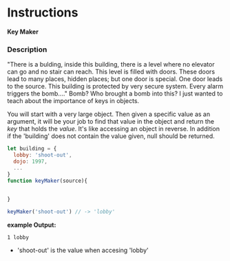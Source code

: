 # Instructions  

**Key Maker**

### Description

"There is a bulding, inside this building, there is a level where no elevator can go and no stair can reach.
This level is filled with doors. These doors lead to many places, hidden places; but one door is special. One door leads to the source. This building is protected by very secure system. Every alarm triggers the bomb...."
Bomb? Who brought a bomb into this? I just wanted to teach about the importance of keys in objects.

You will start with a very large object. Then given a specific value as an argument, it will be your job to find that value in the object and return the *key* that holds the *value*. It's like accessing an object in reverse. In addition if the 'building' does not contain the value given, null should be returned.

```javascript
let building = {
  lobby: 'shoot-out',
  dojo: 1997,
  ...
}
function keyMaker(source){

  
}

keyMaker('shoot-out') // -> 'lobby'
```

**example Output:**
```
1 lobby
```
- 'shoot-out' is the value when accesing 'lobby'